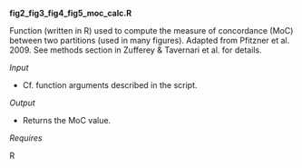 **fig2_fig3_fig4_fig5_moc_calc.R** 

Function (written in R) used to compute the measure of concordance (MoC) between two partitions (used in many figures).
Adapted from Pfitzner et al. 2009. See methods section in Zufferey & Tavernari et al. for details.

_Input_

* Cf. function arguments described in the script.

_Output_

* Returns the MoC value.

_Requires_

R


